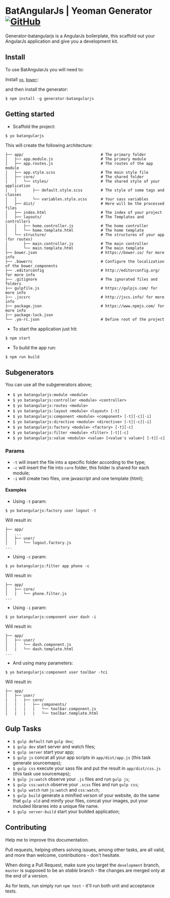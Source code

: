 # BatAngularJs | Yeoman Generator [![GitHub](https://img.shields.io/github/stars/mateusKoppe/generator-batangularjs.svg?style=social&label=Star&maxAge=3600)](https://github.com/mateusKoppe/generator-batangularjs/stargazers)

Generator-batangularjs is a AngularJs boilerplate, this scaffold out your AngularJs application and give you a development kit.

## Install

To use BatAngularJs you will need to:

Install [`yo`](http://yeoman.io/), [`bower`](https://bower.io/):

and then install the generator:

```
$ npm install -g generator-batangularjs
```

## Getting started

* Scaffold the project:

```
$ yo batangularjs
```

This will create the following architecture:

```
├── app/                                  # The primary folder
│   ├── app.module.js                     # The primary module
│   ├── app.routes.js                     # The routes of the app module
│   ├── app.style.scss                    # The main style file
│   ├── core/                             # The shared folder
│   │   └── styles/                       # The shared style of your application
│   │       ├── default.style.scss        # The style of some tags and classes
│   │       └── variables.style.scss      # Your sass variables
│   ├── dist/                             # Here will be the processed files
│   ├── index.html                        # The index of your project
│   ├── layouts/                          # The Templates and controllers
│   │   ├── home.controller.js            # The home controller
│   │   └── home.template.html            # The home template
│   └── structure/                        # The structures of your app (for routes)
│       ├── main.controller.js            # The main controller
│       └── main.template.html            # The main template
├── bower.json                            # https://bower.io/ for more info
├── .bowerrc                              # Configure the localization of the bower_components
├── .editorconfig                         # http://editorconfig.org/ for more info
├── .gitignore                            # The ignorated files and folders
├── gulpfile.js                           # https://gulpjs.com/ for more info
├── .jscsrc                               # http://jscs.info/ for more info
├── package.json                          # https://www.npmjs.com/ for more info
├── package-lock.json
└── .yo-rc.json                           # Define root of the project
```

* To start the application just hit:

```
$ npm start
```

* To build the app run:

```
$ npm run build
```

## Subgenerators
You can use all the subgenerators above;
* `$ yo batangularjs:module <module>`
* `$ yo batangularjs:controller <module> <controller>`
* `$ yo batangularjs:routes <module>`
* `$ yo batangularjs:layout <module> <layout> [-t]`
* `$ yo batangularjs:component <module> <component> [-t][-c][-i]`
* `$ yo batangularjs:directive <module> <directive> [-t][-c][-i]`
* `$ yo batangularjs:factory <module> <factory> [-t][-c]`
* `$ yo batangularjs:filter <module> <filter> [-t][-c]`
* `$ yo batangularjs:value <module> <value> [<value's value>] [-t][-c]`

### Params
* `-t` will insert the file into a specific folder according to the type;
* `-c` will insert the file into `core` folder, this folder is shared for each module;
* `-i` will create two files, one javascript and one template (html);

#### Examples
* Using `-t` param:
```
$ yo batangularjs:factory user logout -t
```
Will result in:
```
├── app/
│   ...
│   ├── user/
│   |   └── logout.factory.js
...
```

* Using `-c` param:
```
$ yo batangularjs:filter app phone -c
```
Will result in:
```
├── app/
│   ├── core/
│   |   └── phone.filter.js
...
```

* Using `-i` param:
```
$ yo batangularjs:component user dash -i
```
Will result in:
```
├── app/
│   ├── user/
│   |   └── dash.component.js
│   |   └── dash.template.html
...  
```

* And using many parameters:
```
$ yo batangularjs:component user toolbar -tci
```
Will result in:
```
├── app/
│   ├── user/
|   |   ├── core/
|   |   |   ├── components/
│   |   |   |   └── toolbar.component.js
│   |   |   |   └── toolbar.template.html
```

## Gulp Tasks
* `$ gulp default` run `gulp dev`;
* `$ gulp dev` start server and watch files;
* `$ gulp server` start your app;
* `$ gulp js` concat all your app scripts in `app/dist/app.js` (this task generate sourcemaps);
* `$ gulp css` execute your sass file and put the result in `app/dist/css.js` (this task use sourcemaps);
* `$ gulp js:watch` observe your `.js` files and run `gulp js`;
* `$ gulp css:watch` observe your `.scss` files and run `gulp css`;
* `$ gulp watch` run `js:watch` and `css:watch`;
* `$ gulp build` generate a minified verson of your website, do the same that `gulp old` and minify your files, concat your images, put your included libraries into a unique file name.
* `$ gulp server-build` start your builded application;

## Contributing

Help me to improve this documentation.

Pull requests, helping others solving issues, among other tasks, are all valid, and more than welcome, contributions - don't hesitate.

When doing a Pull Request, make sure you target the `development` branch, `master` is supposed to be an *stable* branch - the changes are merged only at the end of a version.  

As for tests, run simply run `npm test` - it'll run both unit and acceptance tests.
